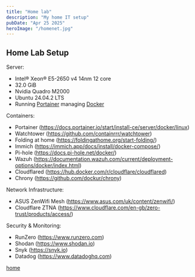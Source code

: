 ```yaml
---
title: "Home lab"
description: "My home IT setup"
pubDate: "Apr 25 2025"
heroImage: "/homenet.jpg"
---
```


## Home Lab Setup

Server:

* Intel® Xeon® E5-2650 v4 14nm 12 core
* 32.0 GiB
* Nvidia Quadro M2000
* Ubuntu 24.04.2 LTS
* Running [Portainer](https://www.portainer.io/) managing [Docker](https://docs.docker.com/engine/install/ubuntu/)

Containers:

* Portainer (https://docs.portainer.io/start/install-ce/server/docker/linux)
* Watchtower (https://github.com/containrrr/watchtower)
* Folding at home (https://foldingathome.org/start-folding/)
* Immich (https://immich.app/docs/install/docker-compose/)
* Pi-hole (https://docs.pi-hole.net/docker/)
* Wazuh (https://documentation.wazuh.com/current/deployment-options/docker/index.html)
* Cloudflared (https://hub.docker.com/r/cloudflare/cloudflared)
* Chrony (https://github.com/dockur/chrony)

Network Infrastructure:
* ASUS ZenWifi Mesh (https://www.asus.com/uk/content/zenwifi/)
* Cloudflare ZTNA (https://www.cloudflare.com/en-gb/zero-trust/products/access/)

Security & Monitoring:
* RunZero (https://www.runzero.com)
* Shodan (https://www.shodan.io)
* Snyk (https://snyk.io)
* Datadog (https://www.datadoghq.com)

[home](/)